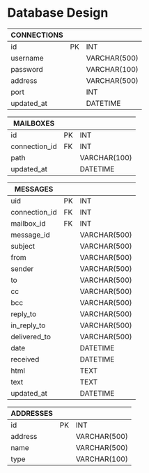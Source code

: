 # Database Design

| CONNECTIONS   |      |              |
|---------------|------|--------------|
| id            | PK   | INT          |
| username      |      | VARCHAR(500) |
| password      |      | VARCHAR(100) |
| address       |      | VARCHAR(500) |
| port          |      | INT          |
| updated_at    |      | DATETIME     |

| MAILBOXES           |      |              |
|---------------------|------|--------------|
| id                  | PK   | INT          |
| connection_id       | FK   | INT          |
| path                |      | VARCHAR(100) |
| updated_at          |      | DATETIME     |

| MESSAGES            |      |              |
|---------------------|------|--------------|
| uid                 | PK   | INT          |
| connection_id       | FK   | INT          |
| mailbox_id          | FK   | INT          |
| message_id          |      | VARCHAR(500) |
| subject             |      | VARCHAR(500) |
| from                |      | VARCHAR(500) |
| sender              |      | VARCHAR(500) |
| to                  |      | VARCHAR(500) |
| cc                  |      | VARCHAR(500) |
| bcc                 |      | VARCHAR(500) |
| reply_to            |      | VARCHAR(500) |
| in_reply_to         |      | VARCHAR(500) |
| delivered_to        |      | VARCHAR(500) |
| date                |      | DATETIME     |
| received            |      | DATETIME     |
| html                |      | TEXT         |
| text                |      | TEXT         |
| updated_at          |      | DATETIME     |

| ADDRESSES           |      |              |
|---------------------|------|--------------|
| id                  | PK   | INT          |
| address             |      | VARCHAR(500) |
| name                |      | VARCHAR(500) |
| type                |      | VARCHAR(100) |
